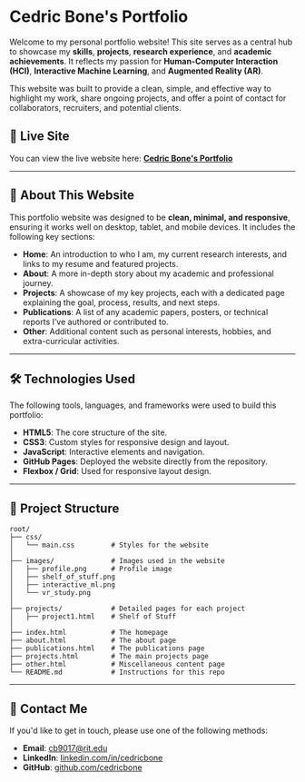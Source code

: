 # Cedric Bone's Portfolio

Welcome to my personal portfolio website! This site serves as a central hub to showcase my **skills**, **projects**, **research experience**, and **academic achievements**. It reflects my passion for **Human-Computer Interaction (HCI)**, **Interactive Machine Learning**, and **Augmented Reality (AR)**.

This website was built to provide a clean, simple, and effective way to highlight my work, share ongoing projects, and offer a point of contact for collaborators, recruiters, and potential clients.

## 🚀 **Live Site**
You can view the live website here: [**Cedric Bone's Portfolio**](https://cedricbone.github.io/)  

---

## 📖 **About This Website**

This portfolio website was designed to be **clean, minimal, and responsive**, ensuring it works well on desktop, tablet, and mobile devices. It includes the following key sections:

- **Home**: An introduction to who I am, my current research interests, and links to my resume and featured projects.
- **About**: A more in-depth story about my academic and professional journey.
- **Projects**: A showcase of my key projects, each with a dedicated page explaining the goal, process, results, and next steps.
- **Publications**: A list of any academic papers, posters, or technical reports I’ve authored or contributed to.
- **Other**: Additional content such as personal interests, hobbies, and extra-curricular activities.

---

## 🛠️ **Technologies Used**
The following tools, languages, and frameworks were used to build this portfolio:

- **HTML5**: The core structure of the site.
- **CSS3**: Custom styles for responsive design and layout.
- **JavaScript**: Interactive elements and navigation.
- **GitHub Pages**: Deployed the website directly from the repository.
- **Flexbox / Grid**: Used for responsive layout design.

---

## 📂 **Project Structure**

```
root/
├── css/
│   └── main.css         # Styles for the website
│
├── images/              # Images used in the website
│   ├── profile.png      # Profile image
│   ├── shelf_of_stuff.png
│   ├── interactive_ml.png
│   └── vr_study.png
│
├── projects/            # Detailed pages for each project
│   ├── project1.html    # Shelf of Stuff
│
├── index.html           # The homepage
├── about.html           # The about page
├── publications.html    # The publications page
├── projects.html        # The main projects page
├── other.html           # Miscellaneous content page
└── README.md            # Instructions for this repo
```

---

## 📧 **Contact Me**
If you'd like to get in touch, please use one of the following methods:

- **Email**: [cb9017@rit.edu](mailto:cb9017@rit.edu)
- **LinkedIn**: [linkedin.com/in/cedricbone](https://linkedin.com/in/cedricbone)
- **GitHub**: [github.com/cedricbone](https://github.com/cedricbone)

